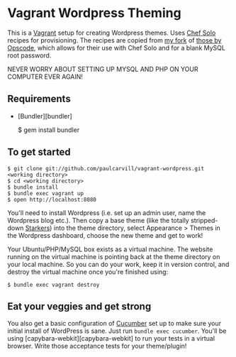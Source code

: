# Vagrant Wordpress Theming #

This is a [Vagrant][vagrant] setup for creating Wordpress themes. Uses
[Chef Solo][chef] recipes for provisioning. The recipes are copied from
[my fork][cookbooks-developish] of [those by Opscode][cookbooks-opscode], which
allows for their use with Chef Solo and for a blank MySQL root password.

NEVER WORRY ABOUT SETTING UP MYSQL AND PHP ON YOUR COMPUTER EVER AGAIN!

## Requirements ##

* [Bundler][bundler]

    $ gem install bundler

## To get started ##

    $ git clone git://github.com/paulcarvill/vagrant-wordpress.git <working directory>
    $ cd <working directory>
    $ bundle install
    $ bundle exec vagrant up
    $ open http://localhost:8080

You'll need to install Wordpress (i.e. set up an admin user, name the Wordpress 
blog etc.). Then copy a base theme (like the totally stripped-down [Starkers][starkers]) into the theme 
directory, select Appearance > Themes in the Wordpress dashboard, choose the new theme and get to work!

Your Ubuntu/PHP/MySQL box exists as a virtual machine. The website running on 
the virtual machine is pointing back at the theme directory on your local 
machine. So you can do your work, keep it in version control, and destroy the 
virtual machine once you're finished using:

    $ bundle exec vagrant destroy

[vagrant]:http://vagrantup.com
[chef]:http://wiki.opscode.com/display/chef/Chef+Solo
[cookbooks-developish]:https://github.com/opscode/cookbooks
[cookbooks-opscode]:https://github.com/opscode/cookbooks
[starkers]:http://starkerstheme.com

## Eat your veggies and get strong ##

You also get a basic configuration of [Cucumber](http://cukes.info/) set up to
make sure your initial install of WordPress is sane. Just run `bundle exec cucumber`.
You'll be using [capybara-webkit][capybara-webkit] to run your tests in a virtual
browser. Write those acceptance tests for your theme/plugin!

